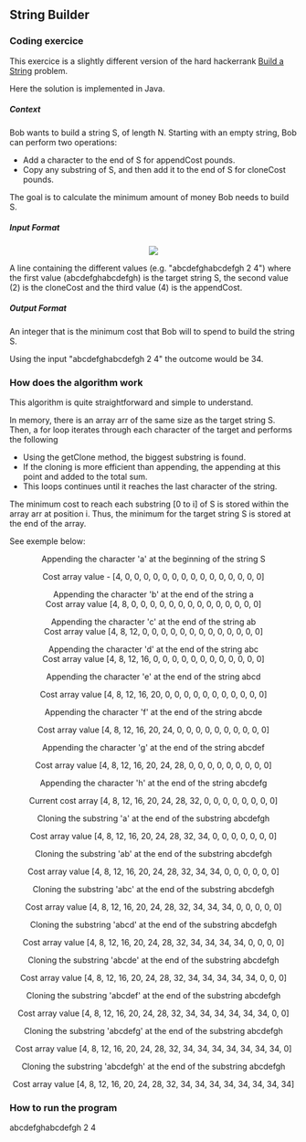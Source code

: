 ## String Builder

### Coding exercice 

This exercice is a slightly different version of the hard hackerrank [Build a String](https://www.hackerrank.com/challenges/build-a-string/problem) problem.

Here the solution is implemented in Java.

##### Context
Bob wants to build a string S, of length N.
Starting with an empty string, Bob can perform two operations:
- Add a character to the end of S for appendCost pounds.
- Copy any substring of S, and then add it to the end of S for cloneCost pounds.

The goal is to calculate the minimum amount of money Bob needs to build S.

##### Input Format

<div align = "center">
  <img src = "https://user-images.githubusercontent.com/39555683/129451127-cee88b69-47cb-4cb0-9ee7-2118deb9d353.png" />
</div>

A line containing the different values (e.g. "abcdefghabcdefgh 2 4") where the first value (abcdefghabcdefgh) is the target string S, the second value (2) is the cloneCost and the third value (4) is the appendCost.

##### Output Format

An integer that is the minimum cost that Bob will to spend to build the string S.

Using the input "abcdefghabcdefgh 2 4" the outcome would be 34.

### How does the algorithm work

This algorithm is quite straightforward and simple to understand.

In memory, there is an array arr of the same size as the target string S.
Then, a for loop iterates through each character of the target and performs the following
- Using the getClone method, the biggest substring is found.
- If the cloning is more efficient than appending, the appending at this point and added to the total sum.
- This loops continues until it reaches the last character of the string.

The minimum cost to reach each substring [0 to i] of S is stored within the array arr at position i. Thus, the minimum for the target string S is stored at the end of the array.

See exemple below:

<div align = "center">
  Appending the character 'a' at the beginning of the string S
  
  Cost array value - [4, 0, 0, 0, 0, 0, 0, 0, 0, 0, 0, 0, 0, 0, 0, 0]

  Appending the character 'b' at the end of the string a
  <br>
  Cost array value [4, 8, 0, 0, 0, 0, 0, 0, 0, 0, 0, 0, 0, 0, 0, 0]

  Appending the character 'c' at the end of the string ab
  <br>
  Cost array value [4, 8, 12, 0, 0, 0, 0, 0, 0, 0, 0, 0, 0, 0, 0, 0]

  Appending the character 'd' at the end of the string abc
  <br>
  Cost array value [4, 8, 12, 16, 0, 0, 0, 0, 0, 0, 0, 0, 0, 0, 0, 0]

  Appending the character 'e' at the end of the string abcd

  Cost array value [4, 8, 12, 16, 20, 0, 0, 0, 0, 0, 0, 0, 0, 0, 0, 0]

  Appending the character 'f' at the end of the string abcde

  Cost array value [4, 8, 12, 16, 20, 24, 0, 0, 0, 0, 0, 0, 0, 0, 0, 0]

  Appending the character 'g' at the end of the string abcdef

  Cost array value [4, 8, 12, 16, 20, 24, 28, 0, 0, 0, 0, 0, 0, 0, 0, 0]

  Appending the character 'h' at the end of the string abcdefg

  Current cost array [4, 8, 12, 16, 20, 24, 28, 32, 0, 0, 0, 0, 0, 0, 0, 0]

  Cloning the substring 'a' at the end of the substring abcdefgh

  Cost array value [4, 8, 12, 16, 20, 24, 28, 32, 34, 0, 0, 0, 0, 0, 0, 0]

  Cloning the substring 'ab' at the end of the substring abcdefgh

  Cost array value [4, 8, 12, 16, 20, 24, 28, 32, 34, 34, 0, 0, 0, 0, 0, 0]

  Cloning the substring 'abc' at the end of the substring abcdefgh

  Cost array value [4, 8, 12, 16, 20, 24, 28, 32, 34, 34, 34, 0, 0, 0, 0, 0]

  Cloning the substring 'abcd' at the end of the substring abcdefgh

  Cost array value [4, 8, 12, 16, 20, 24, 28, 32, 34, 34, 34, 34, 0, 0, 0, 0]

  Cloning the substring 'abcde' at the end of the substring abcdefgh

  Cost array value [4, 8, 12, 16, 20, 24, 28, 32, 34, 34, 34, 34, 34, 0, 0, 0]

  Cloning the substring 'abcdef' at the end of the substring abcdefgh

  Cost array value [4, 8, 12, 16, 20, 24, 28, 32, 34, 34, 34, 34, 34, 34, 0, 0]

  Cloning the substring 'abcdefg' at the end of the substring abcdefgh

  Cost array value [4, 8, 12, 16, 20, 24, 28, 32, 34, 34, 34, 34, 34, 34, 34, 0]

  Cloning the substring 'abcdefgh' at the end of the substring abcdefgh

  Cost array value [4, 8, 12, 16, 20, 24, 28, 32, 34, 34, 34, 34, 34, 34, 34, 34]
  
</div>
  

### How to run the program

abcdefghabcdefgh 2 4

